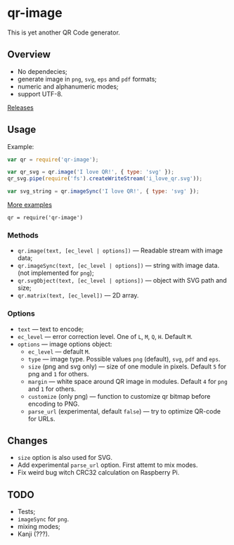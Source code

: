 qr-image
========

This is yet another QR Code generator.

Overview
--------

  * No dependecies;
  * generate image in `png`, `svg`, `eps` and `pdf` formats;
  * numeric and alphanumeric modes;
  * support UTF-8.

[Releases](https://github.com/alexeyten/qr-image/releases/)

Usage
-----

Example:
```javascript
var qr = require('qr-image');

var qr_svg = qr.image('I love QR!', { type: 'svg' });
qr_svg.pipe(require('fs').createWriteStream('i_love_qr.svg'));

var svg_string = qr.imageSync('I love QR!', { type: 'svg' });
```

[More examples](./examples)

`qr = require('qr-image')`

### Methods

  * `qr.image(text, [ec_level | options])` — Readable stream with image data;
  * `qr.imageSync(text, [ec_level | options])` — string with image data. (not implemented for `png`);
  * `qr.svgObject(text, [ec_level | options])` — object with SVG path and size;
  * `qr.matrix(text, [ec_level])` — 2D array.


### Options

  * `text` — text to encode;
  * `ec_level` — error correction level. One of `L`, `M`, `Q`, `H`. Default `M`.
  * `options` — image options object:
    * `ec_level` — default `M`.
    * `type` — image type. Possible values `png` (default), `svg`, `pdf` and `eps`.
    * `size` (png and svg only) — size of one module in pixels. Default `5` for png and `1` for others.
    * `margin` — white space around QR image in modules. Default `4` for `png` and `1` for others.
    * `customize` (only png) — function to customize qr bitmap before encoding to PNG.
    * `parse_url` (experimental, default `false`) — try to optimize QR-code for URLs.

Changes
-------

  * `size` option is also used for SVG.
  * Add experimental `parse_url` option. First attemt to mix modes.
  * Fix weird bug witch CRC32 calculation on Raspberry Pi.


TODO
----

  * Tests;
  * `imageSync` for `png`.
  * mixing modes;
  * Kanji (???).
